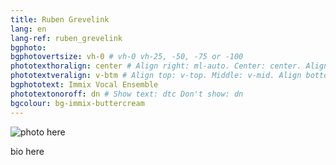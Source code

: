 ```yaml
---
title: Ruben Grevelink
lang: en
lang-ref: ruben_grevelink
bgphoto: 
bgphotovertsize: vh-0 # vh-0 vh-25, -50, -75 or -100
phototexthoralign: center # Align right: ml-auto. Center: center. Align left: mr-auto 
phototextveralign: v-btm # Align top: v-top. Middle: v-mid. Align bottom: b-btm 
bgphototext: Immix Vocal Ensemble
phototextonoroff: dn # Show text: dtc Don't show: dn
bgcolour: bg-immix-buttercream
---
```



<img src="/images/bio_images/" alt="photo here" class="fr w-third w-third-m w-25-l  ml5 br0">

bio here